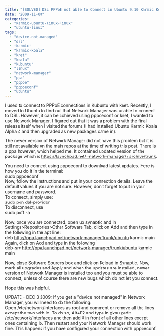 ```yaml
---
title: "[SOLVED] DSL PPPoE not able to Connect in Ubuntu 9.10 Karmic Koala"
date: "2009-11-08"
categories: 
  - "karmic-ubuntu-linux-linux"
  - "ubuntu-linux"
tags: 
  - "device-not-managed"
  - "dsl"
  - "karmic"
  - "karmic-koala"
  - "knet"
  - "koala"
  - "kubuntu"
  - "linux"
  - "network-manager"
  - "ppa"
  - "pppoe"
  - "pppoeconf"
  - "ubuntu"
---
```


I used to connect to PPPoE connections in Kubuntu with knet. Recently, I moved to Ubuntu to find out that Network Manager was unable to connect to DSL. However, it can be achieved using pppoeconf or knet, I wanted to use Network Manager. I figured out that it was a problem with the final release itself when I visited the forums (I had installed Ubuntu Karmic Koala Alpha 4 and then upgraded as new packages came in).

The newer version of Network Manager did not have this problem but it is still not available on the main repos at the time of writing this post. There is a ppa however, which helped me. It contained updated version of the package which is https://launchpad.net/~network-manager/+archive/trunk.

You need to connect using pppoeconf to download latest updates. Here is how you do it in the terminal:  
sudo pppoeconf  
Now, follow the instructions and put in your connection details. Leave the default values if you are not sure. However, don't forget to put in your username and password.  
To connect, simply use:  
sudo pon dsl-provider  
To disconnect, use  
sudo poff -a

Now, once you are connected, open up synaptic and in Settings>Repositories>Other Software Tab, click on Add and then type in the following in the apt line:  
deb http://ppa.launchpad.net/network-manager/trunk/ubuntu karmic main  
Again, click on Add and type in the following  
deb-src http://ppa.launchpad.net/network-manager/trunk/ubuntu karmic main

Now, close Software Sources box and click on Reload in Synaptic. Now, mark all upgrades and Apply and when the updates are installed, newer version of Network Manager is installed too and you must be able to connect, unless of course there are new bugs which do not let you connect.

Hope this was helpful.

UPDATE - DEC 3 2009: If you get a "device not managed" in Network Manager, you will need to do the following:  
Open /etc/network/interfaces as root and comment or remove all the lines except the two with lo. To do so, Alt+F2 and type in gksu gedit /etc/network/interfaces and then add # in front of all other lines except ones containing lo. Then restart and your Network Manager should work fine. This happens if you have configured your connection with pppoeconf.
